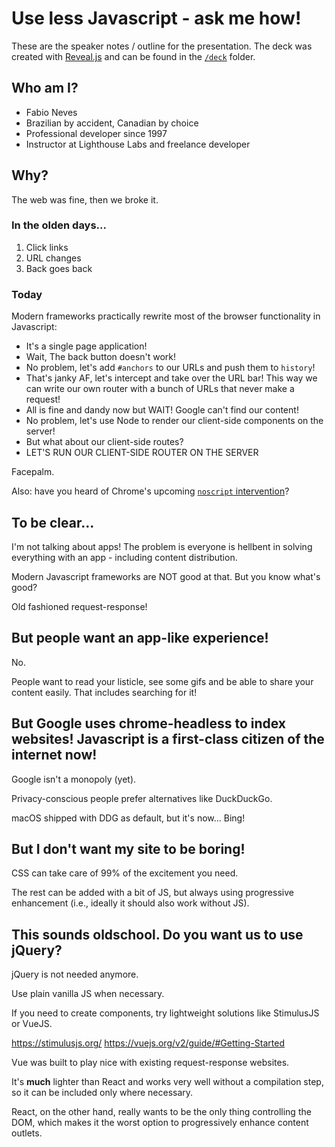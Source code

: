 # Use less Javascript - ask me how!

These are the speaker notes / outline for the presentation. The deck was created with [Reveal.js](http://lab.hakim.se/reveal-js) and can be found in the [`/deck`](deck) folder.

## Who am I?

* Fabio Neves
* Brazilian by accident, Canadian by choice
* Professional developer since 1997
* Instructor at Lighthouse Labs and freelance developer

## Why?

The web was fine, then we broke it.

### In the olden days...

1. Click links
2. URL changes
3. Back goes back

### Today

Modern frameworks practically rewrite most of the browser functionality in Javascript:

* It's a single page application!
* Wait, The back button doesn't work!
* No problem, let's add `#anchors` to our URLs and push them to `history`!
* That's janky AF, let's intercept and take over the URL bar! This way we can write our own router with a bunch of URLs that never make a request!
* All is fine and dandy now but WAIT! Google can't find our content!
* No problem, let's use Node to render our client-side components on the server!
* But what about our client-side routes?
* LET'S RUN OUR CLIENT-SIDE ROUTER ON THE SERVER

Facepalm.

Also: have you heard of Chrome's upcoming [`noscript` intervention](https://timkadlec.com/remembers/2018-09-06-chromes-noscript-intervention/)?

## To be clear...

I'm not talking about apps! The problem is everyone is hellbent in solving everything with an app - including content distribution.

Modern Javascript frameworks are NOT good at that. But you know what's good?

Old fashioned request-response!

## But people want an app-like experience!

No.

People want to read your listicle, see some gifs and be able to share your content easily. That includes searching for it!

## But Google uses chrome-headless to index websites! Javascript is a first-class citizen of the internet now!

Google isn't a monopoly (yet). 

Privacy-conscious people prefer alternatives like DuckDuckGo.

macOS shipped with DDG as default, but it's now... Bing!

## But I don't want my site to be boring!

CSS can take care of 99% of the excitement you need.

The rest can be added with a bit of JS, but always using progressive enhancement (i.e., ideally it should also work without JS).

## This sounds oldschool. Do you want us to use jQuery?

jQuery is not needed anymore.

Use plain vanilla JS when necessary.

If you need to create components, try lightweight solutions like StimulusJS or VueJS.

https://stimulusjs.org/
https://vuejs.org/v2/guide/#Getting-Started

Vue was built to play nice with existing request-response websites. 

It's **much** lighter than React and works very well without a compilation step, so it can be included only where necessary.

React, on the other hand, really wants to be the only thing controlling the DOM, which makes it the worst option to progressively enhance content outlets. 

